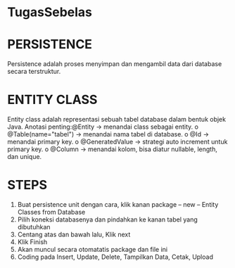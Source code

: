 # TugasSebelas

# PERSISTENCE
Persistence adalah proses menyimpan dan mengambil data dari database secara terstruktur.
# ENTITY CLASS
Entity class adalah representasi sebuah tabel database dalam bentuk objek Java.
Anotasi penting:@Entity → menandai class sebagai entity.
o	@Table(name="tabel") → menandai nama tabel di database.
o	@Id → menandai primary key.
o	@GeneratedValue → strategi auto increment untuk primary key.
o	@Column → menandai kolom, bisa diatur nullable, length, dan unique.

# STEPS
1. Buat persistence unit dengan cara, klik kanan package – new – Entity Classes from Database
2. Pilih koneksi databasenya dan pindahkan ke kanan tabel yang dibutuhkan
3. Centang atas dan bawah lalu, Klik next
4. Klik Finish
5. Akan muncul secara otomatatis package dan file ini
6. Coding pada Insert, Update, Delete, Tampilkan Data, Cetak, Upload 
